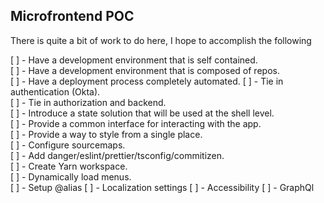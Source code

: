 ## Microfrontend POC

There is quite a bit of work to do here, I hope to accomplish the following

[ ] - Have a development environment that is self contained.  
[ ] - Have a development environment that is composed of repos.  
[ ] - Have a deployment process completely automated.
[ ] - Tie in authentication (Okta).  
[ ] - Tie in authorization and backend.  
[ ] - Introduce a state solution that will be used at the shell level.  
[ ] - Provide a common interface for interacting with the app.  
[ ] - Provide a way to style from a single place.  
[ ] - Configure sourcemaps.  
[ ] - Add danger/eslint/prettier/tsconfig/commitizen.  
[ ] - Create Yarn workspace.  
[ ] - Dynamically load menus.  
[ ] - Setup @alias
[ ] - Localization settings
[ ] - Accessibility
[ ] - GraphQl
